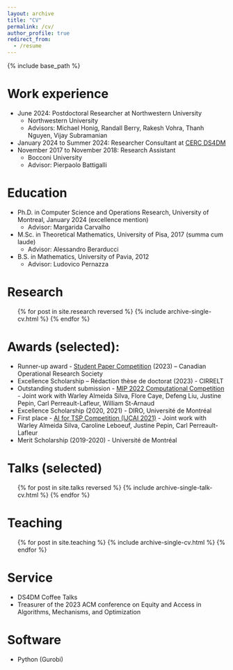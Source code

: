 ```yaml
---
layout: archive
title: "CV"
permalink: /cv/
author_profile: true
redirect_from:
  - /resume
---
```


{% include base_path %}



Work experience
======
* June 2024: Postdoctoral Researcher at Northwestern University
  * Northwestern University
  * Advisors: Michael Honig, Randall Berry, Rakesh Vohra, Thanh Nguyen, Vijay Subramanian
* January 2024 to Summer 2024: Researcher Consultant at [CERC DS4DM](https://cerc-datascience.polymtl.ca/)
* November 2017 to November 2018: Research Assistant
  * Bocconi University
  * Advisor: Pierpaolo Battigalli


Education
======
* Ph.D. in Computer Science and Operations Research, University of Montreal, January 2024 (excellence mention)
  * Advisor: Margarida Carvalho
* M.Sc. in Theoretical Mathematics, University of Pisa, 2017 (summa cum laude)
  * Advisor: Alessandro Berarducci
* B.S. in Mathematics, University of Pavia, 2012
  * Advisor: Ludovico Pernazza



Research
======
  <ul>{% for post in site.research reversed %}
    {% include archive-single-cv.html %}
  {% endfor %}</ul>

Awards (selected):
======
* Runner-up award - [Student Paper Competition](https://www.cors.ca/?q=content/student-paper-competition) (2023) – Canadian Operational Research Society
* Excellence Scholarship – Rédaction thèse de doctorat (2023) - CIRRELT
* Outstanding student submission - [MIP 2022 Computational Competition](https://www.mixedinteger.org/2022/competition/) - Joint work with Warley Almeida Silva, Flore Caye, Defeng Liu, Justine Pepin, Carl Perreault-Lafleur, William St-Arnaud
* Excellence Scholarship (2020, 2021) - DIRO, Université de Montréal
* First place - [AI for TSP Competition (IJCAI 2021)](https://www.tspcompetition.com/) - Joint work with Warley Almeida Silva, Caroline Leboeuf, Justine Pepin, Carl Perreault-Lafleur
* Merit Scholarship (2019-2020) - Université de Montréal

  
Talks (selected)
======
  <ul>{% for post in site.talks reversed %}
    {% include archive-single-talk-cv.html %}
  {% endfor %}</ul>
  
Teaching
======
  <ul>{% for post in site.teaching %}
    {% include archive-single-cv.html %}
  {% endfor %}</ul>
  
Service
======
* DS4DM Coffee Talks
* Treasurer of the 2023 ACM conference on Equity and Access in Algorithms, Mechanisms, and Optimization

Software
======
* Python (Gurobi)

